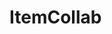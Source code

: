# ItemCollab

<div id="sprites"></div>
<script>
  async function fetchimages(path = 'https://api.github.com/repos/MilesFarber/ItemCollab/contents/items') {
    const response = await fetch(path);
    const data = await response.json();
    for (const file of data) {
      if (file.type === 'file' && file.name.endsWith('.png')) {
        const img = new Image();
        img.onload = function() {
          console.log('Checking if image is 16x16');
          if (img.width === 16 && img.height === 16) {
            console.log(file.name + ' is 16x16');
            document.getElementById('sprites').appendChild(img);
          } else {
            console.log(file.name + ' is not 16x16');
          }
        };
        img.src = file.download_url;
        img.alt = file.name;
      } else if (file.type === 'dir') {
        await fetchimages(file.url);
      }
    }
  }
  window.onload = fetchimages;
</script>
